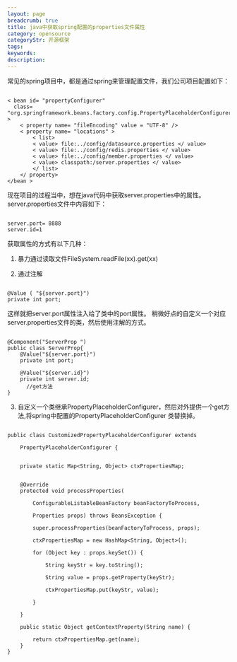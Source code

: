 ```yaml
---
layout: page
breadcrumb: true
title: java中获取spring配置的properties文件属性
category: opensource
categoryStr: 开源框架
tags: 
keywords: 
description: 
---
```



常见的spring项目中，都是通过spring来管理配置文件，我们公司项目配置如下：

```

< bean id= "propertyConfigurer"
  class= "org.springframework.beans.factory.config.PropertyPlaceholderConfigurer" >
	< property name= "fileEncoding" value = "UTF-8" />
	< property name= "locations" >
		< list>
		< value> file:../config/datasource.properties </ value>
		< value> file:../config/redis.properties </ value>
		< value> file:../config/member.properties </ value>
		< value> classpath:/server.properties </ value>
		</ list>
	</ property>
</bean >

```

现在项目的过程当中，想在java代码中获取server.properties中的属性。server.properties文件中内容如下：

```

server.port= 8888
server.id=1

```

获取属性的方式有以下几种：

1. 暴力通过读取文件FileSystem.readFile(xx).get(xx)

2. 通过注解

```

@Value ( "${server.port}")
private int port;

```

这样就把server.port属性注入给了类中的port属性。
稍微好点的自定义一个对应server.properties文件的类，然后使用注解的方式。

```

@Component("ServerProp ")
public class ServerProp{
    @Value("${server.port}")
    private int port;

    @Value("${server.id}")
    private int server.id;
      //get方法
}

```


3. 自定义一个类继承PropertyPlaceholderConfigurer，然后对外提供一个get方法,将spring中配置的PropertyPlaceholderConfigurer
类替换掉。

```

public class CustomizedPropertyPlaceholderConfigurer extends

	PropertyPlaceholderConfigurer {


	private static Map<String, Object> ctxPropertiesMap;


	@Override
	protected void processProperties(

		ConfigurableListableBeanFactory beanFactoryToProcess,
		
		Properties props) throws BeansException {

		super.processProperties(beanFactoryToProcess, props);

		ctxPropertiesMap = new HashMap<String, Object>();

		for (Object key : props.keySet()) {

			String keyStr = key.toString();
		
			String value = props.getProperty(keyStr);

			ctxPropertiesMap.put(keyStr, value);

		} 

	}

	public static Object getContextProperty(String name) {

		return ctxPropertiesMap.get(name);
	}
}

```



